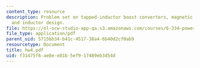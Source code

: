 ```yaml
---
content_type: resource
description: Problem set on tapped-inductor boost converters, magnetic circuit models,
  and inductor design.
file: https://ol-ocw-studio-app-qa.s3.amazonaws.com/courses/6-334-power-electronics-spring-2007/f31475f6ae8ee81b5ef917489eb3d54d_hw4.pdf
file_type: application/pdf
parent_uid: 5715bb34-b41c-4517-38a4-6b40d2cf0ab9
resourcetype: Document
title: hw4.pdf
uid: f31475f6-ae8e-e81b-5ef9-17489eb3d54d
---
```

